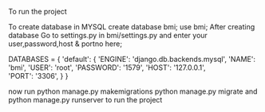 To run the project


To create database in MYSQL
create database bmi;
use bmi;
After creating database
Go to settings.py in bmi/settings.py and enter your user,password,host & portno here;

DATABASES = {
    'default': {
        'ENGINE': 'django.db.backends.mysql', 
        'NAME': 'bmi',
        'USER': 'root',
        'PASSWORD': '1579',
        'HOST': '127.0.0.1',   
        'PORT': '3306',
    }
}

now run 
python manage.py makemigrations
python manage.py migrate
and python manage.py runserver to run the project

